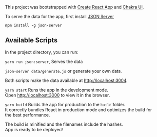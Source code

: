 This project was bootstrapped with [Create React App](https://github.com/facebook/create-react-app) and [Chakra UI](https://chakra-ui.com/).

To serve the data for the app, first install [JSON Server](https://github.com/typicode/json-server)

`npm install -g json-server`


## Available Scripts

In the project directory, you can run:

`yarn run json:server`,
Serves the data

`json-server data/generate.js`
or generate your own data.

Both scripts make the data available at [http://localhost:3004](http://localhost:3004).

`yarn start`
Runs the app in the development mode.<br />
Open [http://localhost:3000](http://localhost:3000) to view it in the browser.

`yarn build`
Builds the app for production to the `build` folder.<br />
It correctly bundles React in production mode and optimizes the build for the best performance.

The build is minified and the filenames include the hashes.<br />
App is ready to be deployed!
